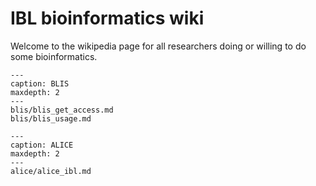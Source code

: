# IBL bioinformatics wiki

Welcome to the wikipedia page for all researchers doing or willing to do some bioinformatics.

```{toctree}
---
caption: BLIS
maxdepth: 2
---
blis/blis_get_access.md
blis/blis_usage.md
```

```{toctree}
---
caption: ALICE
maxdepth: 2
---
alice/alice_ibl.md
```